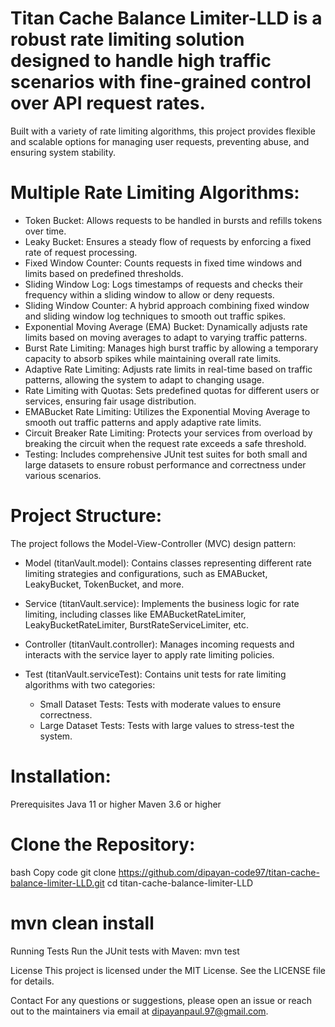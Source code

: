 # Titan Cache Balance Limiter-LLD is a robust rate limiting solution designed to handle high traffic scenarios with fine-grained control over API request rates.
  Built with a variety of rate limiting algorithms, this project provides flexible and scalable options for managing user requests, preventing abuse, 
  and ensuring system stability.

# Multiple Rate Limiting Algorithms:

* Token Bucket: Allows requests to be handled in bursts and refills tokens over time.
* Leaky Bucket: Ensures a steady flow of requests by enforcing a fixed rate of request processing.
* Fixed Window Counter: Counts requests in fixed time windows and limits based on predefined thresholds.
* Sliding Window Log: Logs timestamps of requests and checks their frequency within a sliding window to allow or deny requests.
* Sliding Window Counter: A hybrid approach combining fixed window and sliding window log techniques to smooth out traffic spikes.
* Exponential Moving Average (EMA) Bucket: Dynamically adjusts rate limits based on moving averages to adapt to varying traffic patterns.
* Burst Rate Limiting: Manages high burst traffic by allowing a temporary capacity to absorb spikes while maintaining overall rate limits.
* Adaptive Rate Limiting: Adjusts rate limits in real-time based on traffic patterns, allowing the system to adapt to changing usage.
* Rate Limiting with Quotas: Sets predefined quotas for different users or services, ensuring fair usage distribution.
* EMABucket Rate Limiting: Utilizes the Exponential Moving Average to smooth out traffic patterns and apply adaptive rate limits.
* Circuit Breaker Rate Limiting: Protects your services from overload by breaking the circuit when the request rate exceeds a safe threshold.
* Testing: Includes comprehensive JUnit test suites for both small and large datasets to ensure robust performance and correctness under various scenarios.

# Project Structure:
  The project follows the Model-View-Controller (MVC) design pattern:

  * Model (titanVault.model): Contains classes representing different rate limiting strategies and configurations, such as EMABucket, LeakyBucket, TokenBucket, and more.

  * Service (titanVault.service): Implements the business logic for rate limiting, including classes like EMABucketRateLimiter, LeakyBucketRateLimiter, BurstRateServiceLimiter, etc.

  * Controller (titanVault.controller): Manages incoming requests and interacts with the service layer to apply rate limiting policies.

  * Test (titanVault.serviceTest): Contains unit tests for rate limiting algorithms with two categories:

    * Small Dataset Tests: Tests with moderate values to ensure correctness.
    * Large Dataset Tests: Tests with large values to stress-test the system.

# Installation:
  Prerequisites
  Java 11 or higher
  Maven 3.6 or higher

# Clone the Repository:
bash
Copy code
git clone https://github.com/dipayan-code97/titan-cache-balance-limiter-LLD.git
cd titan-cache-balance-limiter-LLD

# mvn clean install
Running Tests
Run the JUnit tests with Maven:
mvn test

License
This project is licensed under the MIT License. See the LICENSE file for details.

Contact
For any questions or suggestions, please open an issue or reach out to the maintainers via email at dipayanpaul.97@gmail.com.

